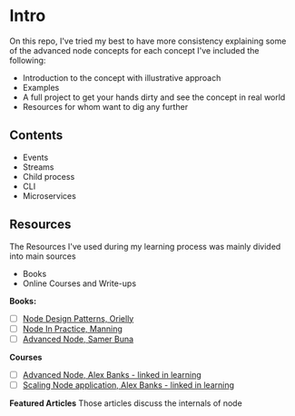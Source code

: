 # Intro

On this repo, I've tried my best to have more consistency explaining some of the advanced node concepts
for each concept I've included the following:

- Introduction to the concept with illustrative approach
- Examples
- A full project to get your hands dirty and see the concept in real world
- Resources for whom want to dig any further

## Contents

- Events
- Streams
- Child process
- CLI
- Microservices

## Resources

The Resources I've used during my learning process was mainly divided into main sources

- Books
- Online Courses and Write-ups

**Books:**

- [ ] <a href="https://www.oreilly.com/library/view/nodejs-design-patterns/9781839214110/">Node Design Patterns, Orielly</a>
- [ ] <a href="https://www.manning.com/books/node-js-in-practice">Node In Practice, Manning</a>
- [ ] <a href="https://jscomplete.com/learn/node-beyond-basics">Advanced Node, Samer Buna</a>

**Courses**

- [ ] <a href="https://www.linkedin.com/learning/node-js-microservices">Advanced Node, Alex Banks - linked in learning</a>
- [ ] <a href="https://www.linkedin.com/learning/advanced-node-js-scaling-applications">Scaling Node application, Alex Banks - linked in learning</a>

**Featured Articles**
Those articles discuss the internals of node

